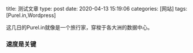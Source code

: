 title: 测试文章
type: post
date: 2020-04-13 15:19:06
categories: [网站]
tags: [Purel.in,Wordpress]

这几日的Purel.in就像是一个旅行家，穿梭于各大洲的数据中心。
<!--more-->

### 速度是关键